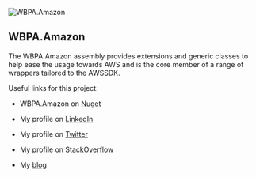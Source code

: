 ![WBPA.Amazon](https://nblcdn.net/themes/weubphoria.dk/nuget/wbpa-awssdk.png)

WBPA.Amazon
----------------
The WBPA.Amazon assembly provides extensions and generic classes to help ease the usage towards AWS and is the core member of a range of wrappers tailored to the AWSSDK.

Useful links for this project:

* WBPA.Amazon on [Nuget](https://www.nuget.org/packages/WBPA.Amazon/)

* My profile on [LinkedIn](http://dk.linkedin.com/in/gimlichael)
* My profile on [Twitter](https://twitter.com/gimlichael)
* My profile on [StackOverflow](http://stackoverflow.com/users/175073/michael-mortensen)
* My [blog](http://www.cuemon.net/blog/)
